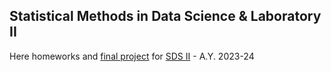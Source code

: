 ## Statistical Methods in Data Science & Laboratory II

Here homeworks and [final project](https://www.google.com/) for [SDS II](https://corsidilaurea.uniroma1.it/it/view-course-details/2019/29942/20200316152528/723f95b9-89b6-4236-b05a-dc63589c1ba1/a500adee-f644-4f22-a562-544f4cdeb70e/8709b9e9-a659-4a9e-968c-09687c07cf73/85290161-8ff1-417a-993b-fc52165f886b) - A.Y. 2023-24
